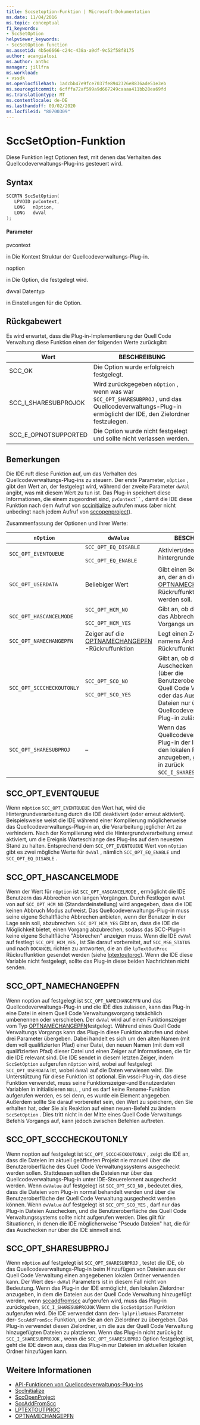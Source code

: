 ```yaml
---
title: Sccsetoption-Funktion | Microsoft-Dokumentation
ms.date: 11/04/2016
ms.topic: conceptual
f1_keywords:
- SccSetOption
helpviewer_keywords:
- SccSetOption function
ms.assetid: 4b5e6666-c24c-438a-a9df-9c52f58f8175
author: acangialosi
ms.author: anthc
manager: jillfra
ms.workload:
- vssdk
ms.openlocfilehash: 1adcbb47e9fce7037fe8942326e8836ade51e3eb
ms.sourcegitcommit: 6cfffa72af599a9d667249caaaa411bb28ea69fd
ms.translationtype: MT
ms.contentlocale: de-DE
ms.lasthandoff: 09/02/2020
ms.locfileid: "80700309"
---
```

# <a name="sccsetoption-function"></a>SccSetOption-Funktion
Diese Funktion legt Optionen fest, mit denen das Verhalten des Quellcodeverwaltungs-Plug-ins gesteuert wird.

## <a name="syntax"></a>Syntax

```cpp
SCCRTN SccSetOption(
   LPVOID pvContext,
   LONG   nOption,
   LONG   dwVal
);
```

#### <a name="parameters"></a>Parameter
 pvcontext

in Die Kontext Struktur der Quellcodeverwaltungs-Plug-in.

 noption

in Die Option, die festgelegt wird.

 dwval Datentyp

in Einstellungen für die Option.

## <a name="return-value"></a>Rückgabewert
 Es wird erwartet, dass die Plug-in-Implementierung der Quell Code Verwaltung diese Funktion einen der folgenden Werte zurückgibt:

|Wert|BESCHREIBUNG|
|-----------|-----------------|
|SCC_OK|Die Option wurde erfolgreich festgelegt.|
|SCC_I_SHARESUBPROJOK|Wird zurückgegeben `nOption` , wenn was war `SCC_OPT_SHARESUBPROJ` , und das Quellcodeverwaltungs-Plug-in ermöglicht der IDE, den Zielordner festzulegen.|
|SCC_E_OPNOTSUPPORTED|Die Option wurde nicht festgelegt und sollte nicht verlassen werden.|

## <a name="remarks"></a>Bemerkungen
 Die IDE ruft diese Funktion auf, um das Verhalten des Quellcodeverwaltungs-Plug-ins zu steuern. Der erste Parameter, `nOption` , gibt den Wert an, der festgelegt wird, während der zweite Parameter `dwVal` angibt, was mit diesem Wert zu tun ist. Das Plug-in speichert diese Informationen, die einem zugeordnet sind, `pvContext``,` damit die IDE diese Funktion nach dem Aufruf von [sccinitialize](../extensibility/sccinitialize-function.md) aufrufen muss (aber nicht unbedingt nach jedem Aufruf von [sccopenproject](../extensibility/sccopenproject-function.md)).

 Zusammenfassung der Optionen und ihrer Werte:

|`nOption`|`dwValue`|BESCHREIBUNG|
|---------------|---------------|-----------------|
|`SCC_OPT_EVENTQUEUE`|`SCC_OPT_EQ_DISABLE`<br /><br /> `SCC_OPT_EQ_ENABLE`|Aktiviert/deaktiviert hintergrundereignisqueuing.|
|`SCC_OPT_USERDATA`|Beliebiger Wert|Gibt einen Benutzer Wert an, der an die [OPTNAMECHANGEPFN](../extensibility/optnamechangepfn.md) -Rückruffunktion übermittelt werden soll.|
|`SCC_OPT_HASCANCELMODE`|`SCC_OPT_HCM_NO`<br /><br /> `SCC_OPT_HCM_YES`|Gibt an, ob die IDE derzeit das Abbrechen eines Vorgangs unterstützt.|
|`SCC_OPT_NAMECHANGEPFN`|Zeiger auf die [OPTNAMECHANGEPFN](../extensibility/optnamechangepfn.md) -Rückruffunktion|Legt einen Zeiger auf eine namens Änderungs Rückruffunktion fest.|
|`SCC_OPT_SCCCHECKOUTONLY`|`SCC_OPT_SCO_NO`<br /><br /> `SCC_OPT_SCO_YES`|Gibt an, ob die IDE das Auschecken der Dateien (über die Benutzeroberfläche der Quell Code Verwaltung) oder das Auschecken der Dateien nur über das Quellcodeverwaltungs-Plug-in zulässt.|
|`SCC_OPT_SHARESUBPROJ`|–|Wenn das Quellcodeverwaltungs-Plug-in der IDE ermöglicht, den lokalen Projektordner anzugeben, gibt das Plug-in zurück `SCC_I_SHARESUBPROJOK` .|

## <a name="scc_opt_eventqueue"></a>SCC_OPT_EVENTQUEUE
 Wenn `nOption` `SCC_OPT_EVENTQUEUE` den Wert hat, wird die Hintergrundverarbeitung durch die IDE deaktiviert (oder erneut aktiviert). Beispielsweise weist die IDE während einer Kompilierung möglicherweise das Quellcodeverwaltungs-Plug-in an, die Verarbeitung jeglicher Art zu verhindern. Nach der Kompilierung wird die Hintergrundverarbeitung erneut aktiviert, um die Ereignis Warteschlange des Plug-Ins auf dem neuesten Stand zu halten. Entsprechend dem `SCC_OPT_EVENTQUEUE` Wert von `nOption` gibt es zwei mögliche Werte für `dwVal` , nämlich `SCC_OPT_EQ_ENABLE` und `SCC_OPT_EQ_DISABLE` .

## <a name="scc_opt_hascancelmode"></a>SCC_OPT_HASCANCELMODE
 Wenn der Wert für `nOption` ist `SCC_OPT_HASCANCELMODE` , ermöglicht die IDE Benutzern das Abbrechen von langen Vorgängen. Durch Festlegen `dwVal` von auf `SCC_OPT_HCM_NO` (Standardeinstellung) wird angegeben, dass die IDE keinen Abbruch Modus aufweist. Das Quellcodeverwaltungs-Plug-in muss seine eigene Schaltfläche Abbrechen anbieten, wenn der Benutzer in der Lage sein soll, abzubrechen. `SCC_OPT_HCM_YES` Gibt an, dass die IDE die Möglichkeit bietet, einen Vorgang abzubrechen, sodass das SCC-Plug-in keine eigene Schaltfläche "Abbrechen" anzeigen muss. Wenn die IDE `dwVal` auf festlegt `SCC_OPT_HCM_YES` , ist Sie darauf vorbereitet, auf `SCC_MSG_STATUS` und nach `DOCANCEL` richten zu antworten, die an die `lpTextOutProc` Rückruffunktion gesendet werden (siehe [lptextoutproc](../extensibility/lptextoutproc.md)). Wenn die IDE diese Variable nicht festgelegt, sollte das Plug-in diese beiden Nachrichten nicht senden.

## <a name="scc_opt_namechangepfn"></a>SCC_OPT_NAMECHANGEPFN
 Wenn noption auf festgelegt ist `SCC_OPT_NAMECHANGEPFN` und das Quellcodeverwaltungs-Plug-in und die IDE dies zulassen, kann das Plug-in eine Datei in einem Quell Code Verwaltungsvorgang tatsächlich umbenennen oder verschieben. Der `dwVal` wird auf einen Funktionszeiger vom Typ [OPTNAMECHANGEPFN](../extensibility/optnamechangepfn.md)festgelegt. Während eines Quell Code Verwaltungs Vorgangs kann das Plug-in diese Funktion abrufen und dabei drei Parameter übergeben. Dabei handelt es sich um den alten Namen (mit dem voll qualifizierten Pfad) einer Datei, den neuen Namen (mit dem voll qualifizierten Pfad) dieser Datei und einen Zeiger auf Informationen, die für die IDE relevant sind. Die IDE sendet in diesem letzten Zeiger, indem `SccSetOption` aufgerufen `nOption` wird, wobei auf festgelegt `SCC_OPT_USERDATA` ist, wobei `dwVal` auf die Daten verwiesen wird. Die Unterstützung für diese Funktion ist optional. Ein vssci-Plug-in, das diese Funktion verwendet, muss seine Funktionszeiger-und Benutzerdaten Variablen in initialisieren `NULL` , und es darf keine Rename-Funktion aufgerufen werden, es sei denn, es wurde ein Element angegeben. Außerdem sollte Sie darauf vorbereitet sein, den Wert zu speichern, den Sie erhalten hat, oder Sie als Reaktion auf einen neuen-Befehl zu ändern `SccSetOption` . Dies tritt nicht in der Mitte eines Quell Code Verwaltungs Befehls Vorgangs auf, kann jedoch zwischen Befehlen auftreten.

## <a name="scc_opt_scccheckoutonly"></a>SCC_OPT_SCCCHECKOUTONLY
 Wenn noption auf festgelegt ist `SCC_OPT_SCCCHECKOUTONLY` , zeigt die IDE an, dass die Dateien im aktuell geöffneten Projekt nie manuell über die Benutzeroberfläche des Quell Code Verwaltungssystems ausgecheckt werden sollen. Stattdessen sollten die Dateien nur über das Quellcodeverwaltungs-Plug-in unter IDE-Steuerelement ausgecheckt werden. Wenn `dwValue` auf festgelegt ist `SCC_OPT_SCO_NO` , bedeutet dies, dass die Dateien vom Plug-in normal behandelt werden und über die Benutzeroberfläche der Quell Code Verwaltung ausgecheckt werden können. Wenn `dwValue` auf festgelegt ist `SCC_OPT_SCO_YES` , darf nur das Plug-in Dateien Auschecken, und die Benutzeroberfläche des Quell Code Verwaltungssystems sollte nicht aufgerufen werden. Dies gilt für Situationen, in denen die IDE möglicherweise "Pseudo Dateien" hat, die für das Auschecken nur über die IDE sinnvoll sind.

## <a name="scc_opt_sharesubproj"></a>SCC_OPT_SHARESUBPROJ
 Wenn `nOption` auf festgelegt ist `SCC_OPT_SHARESUBPROJ` , testet die IDE, ob das Quellcodeverwaltungs-Plug-in beim Hinzufügen von Dateien aus der Quell Code Verwaltung einen angegebenen lokalen Ordner verwenden kann. Der Wert des- `dwVal` Parameters ist in diesem Fall nicht von Bedeutung. Wenn das Plug-in der IDE ermöglicht, den lokalen Zielordner anzugeben, in dem die Dateien aus der Quell Code Verwaltung hinzugefügt werden, wenn [sccaddfromscc](../extensibility/sccaddfromscc-function.md) aufgerufen wird, muss das Plug-in zurückgeben, `SCC_I_SHARESUBPROJOK` Wenn die `SccSetOption` Funktion aufgerufen wird. Die IDE verwendet dann den- `lplpFileNames` Parameter der- `SccAddFromScc` Funktion, um Sie an den Zielordner zu übergeben. Das Plug-in verwendet diesen Zielordner, um die aus der Quell Code Verwaltung hinzugefügten Dateien zu platzieren. Wenn das Plug-in nicht zurückgibt `SCC_I_SHARESUBPROJOK` , wenn die `SCC_OPT_SHARESUBPROJ` Option festgelegt ist, geht die IDE davon aus, dass das Plug-in nur Dateien im aktuellen lokalen Ordner hinzufügen kann.

## <a name="see-also"></a>Weitere Informationen
- [API-Funktionen von Quellcodeverwaltungs-Plug-Ins](../extensibility/source-control-plug-in-api-functions.md)
- [SccInitialize](../extensibility/sccinitialize-function.md)
- [SccOpenProject](../extensibility/sccopenproject-function.md)
- [SccAddFromScc](../extensibility/sccaddfromscc-function.md)
- [LPTEXTOUTPROC](../extensibility/lptextoutproc.md)
- [OPTNAMECHANGEPFN](../extensibility/optnamechangepfn.md)
